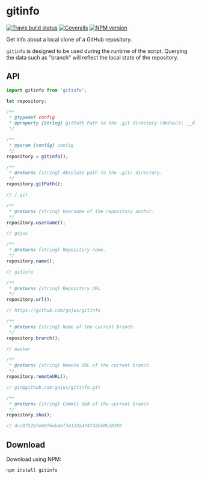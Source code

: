 # gitinfo

[![Travis build status](http://img.shields.io/travis/gajus/gitinfo/master.svg?style=flat-square)](https://travis-ci.org/gajus/gitinfo)
[![Coveralls](https://img.shields.io/coveralls/gajus/gitinfo.svg?style=flat-square)](https://github.com/gajus/gitinfo)
[![NPM version](http://img.shields.io/npm/v/gitinfo.svg?style=flat-square)](https://www.npmjs.org/package/gitinfo)

Get info about a local clone of a GitHub repository.

`gitinfo` is designed to be used during the runtime of the script. Querying the data such as "branch" will reflect the local state of the repository.

## API

```js
import gitinfo from 'gitinfo';

let repository;

/**
 * @typedef config
 * @property {String} gitPath Path to the .git directory (default: __dirname).
 */

/**
 * @param {config} config
 */
repository = gitinfo();

/**
 * @returns {string} Absolute path to the .git/ directory.
 */
repository.gitPath();

// /.git

/**
 * @returns {string} Username of the repository author.
 */
repository.username();

// gajus

/**
 * @returns {string} Repository name.
 */
repository.name();

// gitinfo

/**
 * @returns {string} Repository URL.
 */
repository.url();

// https://github.com/gajus/gitinfo

/**
 * @returns {string} Name of the current branch.
 */
repository.branch();

// master

/**
 * @returns {string} Remote URL of the current branch.
 */
repository.remoteURL();

// git@github.com:gajus/gitinfo.git

/**
 * @returns {string} Commit SHA of the current branch
 */
repository.sha();

// dcc075287eb8f6eb4ef34133a4747d2b50b28306
```

## Download

Download using NPM:

```sh
npm install gitinfo
```
